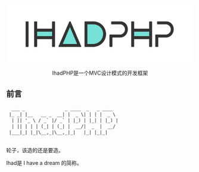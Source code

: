 <p align="center">
    <img src="/ihadphp-logo.jpg" alt="IhadPHP" align="center" />
</p>
<p align="center">IhadPHP是一个MVC设计模式的开发框架</p>

## 前言

```
  ___ _               _ ____  _   _ ____  
 |_ _| |__   __ _  __| |  _ \| | | |  _ \ 
  | || '_ \ / _` |/ _` | |_) | |_| | |_) |
  | || | | | (_| | (_| |  __/|  _  |  __/ 
 |___|_| |_|\__,_|\__,_|_|   |_| |_|_|    
                                          
```

轮子，该造的还是要造。

Ihad是 I have a dream 的简称。
